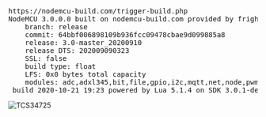 <pre>
https://nodemcu-build.com/trigger-build.php
NodeMCU 3.0.0.0 built on nodemcu-build.com provided by frightanic.com
	branch: release
	commit: 64bbf006898109b936fcc09478cbae9d099885a8
	release: 3.0-master_20200910
	release DTS: 202009090323
	SSL: false
	build type: float
	LFS: 0x0 bytes total capacity
	modules: adc,adxl345,bit,file,gpio,i2c,mqtt,net,node,pwm,tcs34725,tmr,uart,wifi
 build 2020-10-21 19:23 powered by Lua 5.1.4 on SDK 3.0.1-dev(fce080e)
</pre>
![TCS34725](https://github.com/user-attachments/assets/91bcd941-b4bc-4553-ab5e-7f15fdafc5f7)
